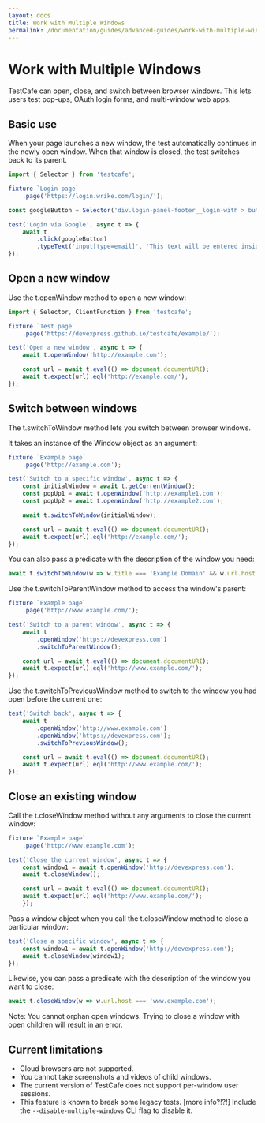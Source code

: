 ```yaml
---
layout: docs
title: Work with Multiple Windows
permalink: /documentation/guides/advanced-guides/work-with-multiple-windows.html
---
```


# Work with Multiple Windows

TestCafe can open, close, and switch between browser windows. This lets users test pop-ups, OAuth login forms, and multi-window web apps.

## Basic use

When your page launches a new window, the test automatically continues in the newly open window. When that window is closed, the test switches back to its parent.

```JavaScript
import { Selector } from 'testcafe';

fixture `Login page`
    .page('https://login.wrike.com/login/');

const googleButton = Selector('div.login-panel-footer__login-with > button');

test('Login via Google', async t => {
    await t
        .click(googleButton)
        .typeText('input[type=email]', 'This text will be entered inside the pop-up');
});
```

## Open a new window

Use the t.openWindow method to open a new window:

```JavaScript
import { Selector, ClientFunction } from 'testcafe';

fixture `Test page`
    .page('https://devexpress.github.io/testcafe/example/');

test('Open a new window', async t => {
    await t.openWindow('http://example.com');

    const url = await t.eval(() => document.documentURI);
    await t.expect(url).eql('http://example.com/');
});
```

## Switch between windows

The t.switchToWindow method lets you switch between browser windows.

It takes an instance of the Window object as an argument:

```JavaScript
fixture `Example page`
    .page('http://example.com');

test('Switch to a specific window', async t => {
    const initialWindow = await t.getCurrentWindow();
    const popUp1 = await t.openWindow('http://example1.com');
    const popUp2 = await t.openWindow('http://example2.com');

    await t.switchToWindow(initialWindow);

    const url = await t.eval(() => document.documentURI);
    await t.expect(url).eql('http://example.com/');
});
```

You can also pass a predicate with the description of the window you need:

```JavaScript
await t.switchToWindow(w => w.title === 'Example Domain' && w.url.host === 'example.com');
```

Use the t.switchToParentWindow method to access the window's parent:

```JavaScript
fixture `Example page`
    .page('http://www.example.com/');

test('Switch to a parent window', async t => {
    await t
        .openWindow('https://devexpress.com')
        .switchToParentWindow();

    const url = await t.eval(() => document.documentURI);
    await t.expect(url).eql('http://www.example.com/');
});
```

Use the t.switchToPreviousWindow method to switch to the window you had open before the current one:

```JavaScript
test('Switch back', async t => {
    await t
        .openWindow('http://www.example.com')
        .openWindow('https://devexpress.com');
        .switchToPreviousWindow();

    const url = await t.eval(() => document.documentURI);
    await t.expect(url).eql('http://www.example.com/');
});
```

## Close an existing window

Call the t.closeWindow method without any arguments to close the current window:

```JavaScript
fixture `Example page`
    .page('http://www.example.com');

test('Close the current window', async t => {
    const window1 = await t.openWindow('http://devexpress.com');
    await t.closeWindow();

    const url = await t.eval(() => document.documentURI);
    await t.expect(url).eql('http://www.example.com/');
    });
```

Pass a window object when you call the t.closeWindow method to close a particular window:

```JavaScript
test('Close a specific window', async t => {
    const window1 = await t.openWindow('http://devexpress.com');
    await t.closeWindow(window1);
});
```

Likewise, you can pass a predicate with the description of the window you want to close:

```JavaScript
await t.closeWindow(w => w.url.host === 'www.example.com');
```

Note: You cannot orphan open windows. Trying to close a window with open children will result in an error. 

## Current limitations

* Cloud browsers are not supported.
* You cannot take screenshots and videos of child windows.
* The current version of TestCafe does not support per-window user sessions.
* This feature is known to break some legacy tests. [more info?!?!] Include the `--disable-multiple-windows` CLI flag to disable it.

